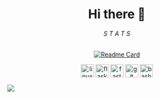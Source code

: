 <div align="center">
<h1> Hi there 👋 </h1>
<i> S T A T S </i>
</div>
<br>

<div align="center">
  
  [![Readme Card](https://github-readme-stats.vercel.app/api?username=redtrib3&hide=contribs&theme=radical)](https://github.com/redtrib3/redtrib3)
  
  <img src="https://www.vectorlogo.zone/logos/linux/linux-icon.svg" alt="linux" width="30" height="30"/>
  <img src="https://raw.githubusercontent.com/gilbarbara/logos/main/logos/flask.svg" alt="flask" width="30" height="30"/>
  <img src="https://cdn.worldvectorlogo.com/logos/fastapi-1.svg" alt="fastapi"Tt width="30" height="30"/>
  <img src="https://www.vectorlogo.zone/logos/git-scm/git-scm-icon.svg" alt="git" width="30" height="30"/>
  <img src="https://raw.githubusercontent.com/get-icon/geticon/master/icons/bash.svg" alt="bash" width="30" height="30" />
</div>

![](https://komarev.com/ghpvc/?username=redtrib3&color=red&style=for-the-badge)
